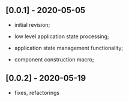 ## [0.0.1] - 2020-05-05

* initial revision;

* low level application state processing;

* application state management functionality;

* component construction macro;
 

## [0.0.2] - 2020-05-19

* fixes, refactorings

